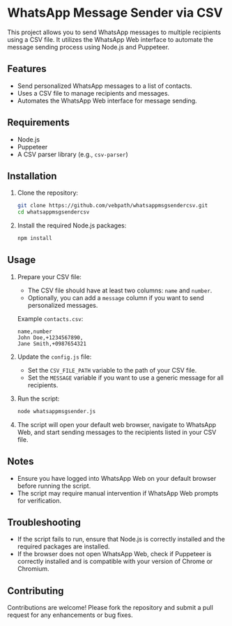 # WhatsApp Message Sender via CSV

This project allows you to send WhatsApp messages to multiple recipients using a CSV file. It utilizes the WhatsApp Web interface to automate the message sending process using Node.js and Puppeteer.

## Features

- Send personalized WhatsApp messages to a list of contacts.
- Uses a CSV file to manage recipients and messages.
- Automates the WhatsApp Web interface for message sending.

## Requirements

- Node.js
- Puppeteer
- A CSV parser library (e.g., `csv-parser`)

## Installation

1. Clone the repository:
    ```sh
    git clone https://github.com/vebpath/whatsappmsgsendercsv.git
    cd whatsappmsgsendercsv
    ```

2. Install the required Node.js packages:
    ```sh
    npm install
    ```

## Usage

1. Prepare your CSV file:
    - The CSV file should have at least two columns: `name` and `number`.
    - Optionally, you can add a `message` column if you want to send personalized messages.

    Example `contacts.csv`:
    ```csv
    name,number
    John Doe,+1234567890,
    Jane Smith,+0987654321
    ```

2. Update the `config.js` file:
    - Set the `CSV_FILE_PATH` variable to the path of your CSV file.
    - Set the `MESSAGE` variable if you want to use a generic message for all recipients.

3. Run the script:
    ```sh
    node whatsappmsgsender.js
    ```

4. The script will open your default web browser, navigate to WhatsApp Web, and start sending messages to the recipients listed in your CSV file.

## Notes

- Ensure you have logged into WhatsApp Web on your default browser before running the script.
- The script may require manual intervention if WhatsApp Web prompts for verification.

## Troubleshooting

- If the script fails to run, ensure that Node.js is correctly installed and the required packages are installed.
- If the browser does not open WhatsApp Web, check if Puppeteer is correctly installed and is compatible with your version of Chrome or Chromium.

## Contributing

Contributions are welcome! Please fork the repository and submit a pull request for any enhancements or bug fixes.



